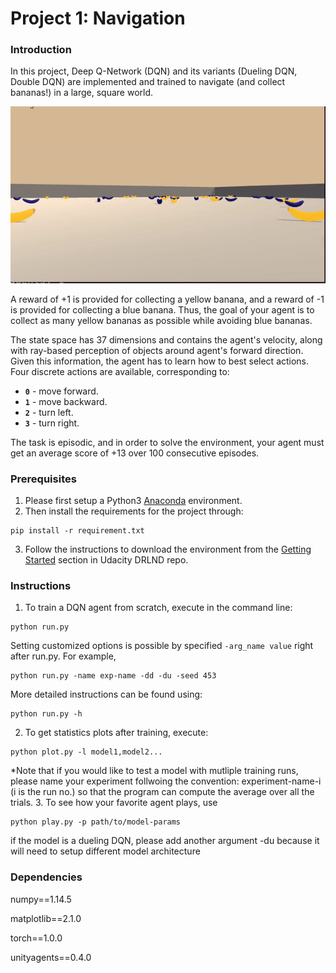 [//]: # (Image References)

[image1]:results/animation/dddqn-demo.gif "Trained Agent"

# Project 1: Navigation

### Introduction

In this project, Deep Q-Network (DQN) and its variants (Dueling DQN, Double DQN) are implemented and trained to navigate (and collect bananas!) in a large, square world. 

![Trained Agent][image1]

A reward of +1 is provided for collecting a yellow banana, and a reward of -1 is provided for collecting a blue banana.  Thus, the goal of your agent is to collect as many yellow bananas as possible while avoiding blue bananas.  

The state space has 37 dimensions and contains the agent's velocity, along with ray-based perception of objects around agent's forward direction.  Given this information, the agent has to learn how to best select actions.  Four discrete actions are available, corresponding to:
- **`0`** - move forward.
- **`1`** - move backward.
- **`2`** - turn left.
- **`3`** - turn right.

The task is episodic, and in order to solve the environment, your agent must get an average score of +13 over 100 consecutive episodes.

### Prerequisites
1. Please first setup a Python3 [Anaconda](https://www.anaconda.com/download) environment. 
2. Then install the requirements for the project through:
```
pip install -r requirement.txt
```

3. Follow the instructions to download the environment from the [Getting Started](https://github.com/udacity/deep-reinforcement-learning/tree/master/p1_navigation) section in Udacity DRLND repo.

### Instructions
1. To train a DQN agent from scratch, execute in the command line:
```
python run.py  
```
Setting customized options is possible by specified ```-arg_name value``` right after run.py. For example,
```
python run.py -name exp-name -dd -du -seed 453
```
More detailed instructions can be found using:
```
python run.py -h
```
2. To get statistics plots after training, execute:
```
python plot.py -l model1,model2...
```
*Note that if you would like to test a model with mutliple training runs, please name your experiment follwoing the convention: experiment-name-i (i is the run no.) so that the program can compute the average over all the trials. 
3. To see how your favorite agent plays, use
```
python play.py -p path/to/model-params 
```
if the model is a dueling DQN, please add another argument -du because it will need to setup different model architecture

### Dependencies
numpy==1.14.5

matplotlib==2.1.0

torch==1.0.0

unityagents==0.4.0